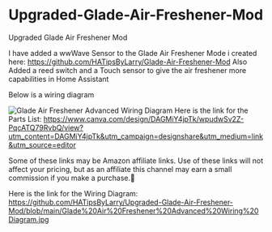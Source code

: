 # Upgraded-Glade-Air-Freshener-Mod
Upgraded Glade Air Freshener Mod

I have added a wwWave Sensor to the Glade Air Freshener Mode i created here: https://github.com/HATipsByLarry/Glade-Air-Freshener-Mod
Also Added a reed switch and a Touch sensor to give the air freshener more capabilities in Home Assistant

Below is a wiring diagram

![Glade Air Freshener Advanced Wiring Diagram](https://github.com/user-attachments/assets/44d9f4eb-a061-4a75-a2bb-5bb1c1452da3)
Here is the link for the Parts List: https://www.canva.com/design/DAGMiY4jpTk/wpudwSv2Z-PqcATQ79RvbQ/view?utm_content=DAGMiY4jpTk&utm_campaign=designshare&utm_medium=link&utm_source=editor

Some of these links may be Amazon affiliate links. Use of these links will not affect your pricing, but as an affiliate this channel may earn a small commission if you make a purchase.💖

Here is the link for the Wiring Diagram: https://github.com/HATipsByLarry/Upgraded-Glade-Air-Freshener-Mod/blob/main/Glade%20Air%20Freshener%20Advanced%20Wiring%20Diagram.jpg
